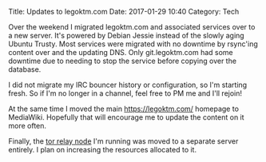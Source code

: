 Title: Updates to legoktm.com
Date: 2017-01-29 10:40
Category: Tech

Over the weekend I migrated legoktm.com and associated services over to a new server. It's powered by Debian Jessie instead of the slowly aging Ubuntu Trusty. Most services were migrated with no downtime by rsync'ing content over and the updating DNS. Only git.legoktm.com had some downtime due to needing to stop the service before copying over the database.

I did not migrate my IRC bouncer history or configuration, so I'm starting fresh. So if I'm no longer in a channel, feel free to PM me and I'll rejoin!

At the same time I moved the main <a href="https://legoktm.com/">https://legoktm.com/</a> homepage to MediaWiki. Hopefully that will encourage me to update the content on it more often.

Finally, the <a href="https://atlas.torproject.org/#details/7B190463E733CC292AA4010D194D1798CD8EB9A0">tor relay node</a> I'm running was moved to a separate server entirely. I plan on increasing the resources allocated to it.
